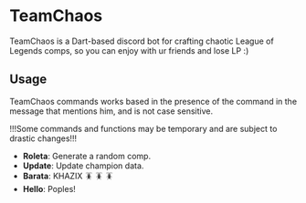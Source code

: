 # TeamChaos
TeamChaos is a Dart-based discord bot for crafting chaotic League of Legends comps, so you can enjoy with ur friends and lose LP :)

## Usage
TeamChaos commands works based in the presence of the command in the message that mentions him, and is not case sensitive.

!!!Some commands and functions may be temporary and are subject to drastic changes!!!

  * **Roleta**: Generate a random comp.
  * **Update**: Update champion data.
  * **Barata**: KHAZIX :cockroach: :cockroach: :cockroach:
  * **Hello**: Poples!
